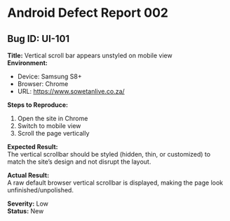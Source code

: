 # Android Defect Report 002

## Bug ID: UI-101  
**Title:** Vertical scroll bar appears unstyled on mobile view  
**Environment:**  
- Device: Samsung S8+  
- Browser: Chrome  
- URL: https://www.sowetanlive.co.za/

**Steps to Reproduce:**  
1. Open the site in Chrome  
2. Switch to mobile view  
3. Scroll the page vertically  

**Expected Result:**  
The vertical scrollbar should be styled (hidden, thin, or customized) to match the site’s design and not disrupt the layout.

**Actual Result:**  
A raw default browser vertical scrollbar is displayed, making the page look unfinished/unpolished.

**Severity:** Low  
**Status:** New
